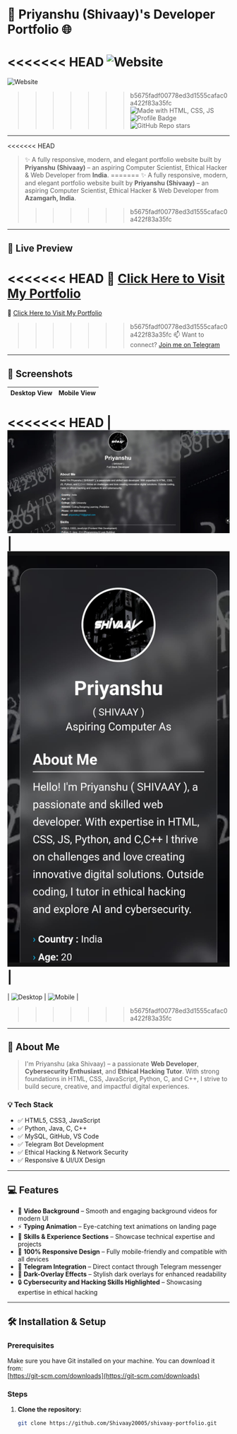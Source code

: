 # 🚀 Priyanshu (Shivaay)'s Developer Portfolio 🌐

<<<<<<< HEAD
![Website](https://img.shields.io/website?down_color=red&down_message=Offline&up_color=green&up_message=Live&url=https://shivaay20005.github.io/shivaay2005/)
=======
![Website](https://img.shields.io/website?down_color=red&down_message=Offline&up_color=green&up_message=Live&url=https%3A%2F%2Fyourwebsiteurl.com)
>>>>>>> b5675fadf00778ed3d1555cafac0a422f83a35fc
![Made with HTML, CSS, JS](https://img.shields.io/badge/Made%20with-HTML%2C%20CSS%2C%20JS-blue)
![Profile Badge](https://img.shields.io/badge/Developer-Priyanshu%20%7C%20SHIVAAY-brightgreen)
![GitHub Repo stars](https://img.shields.io/github/stars/Shivaay20005/shivaay-portfolio?style=social)

---

<<<<<<< HEAD
> ✨ A fully responsive, modern, and elegant portfolio website built by **Priyanshu (Shivaay)** – an aspiring Computer Scientist, Ethical Hacker & Web Developer from **India**.
=======
> ✨ A fully responsive, modern, and elegant portfolio website built by **Priyanshu (Shivaay)** – an aspiring Computer Scientist, Ethical Hacker & Web Developer from **Azamgarh, India**.
>>>>>>> b5675fadf00778ed3d1555cafac0a422f83a35fc

---

## 📌 Live Preview

<<<<<<< HEAD
🚀 [Click Here to Visit My Portfolio](https://shivaay20005.github.io/shivaay2005/)  
=======
🚀 [Click Here to Visit My Portfolio](https://yourwebsiteurl.com)  
>>>>>>> b5675fadf00778ed3d1555cafac0a422f83a35fc
📫 Want to connect? [Join me on Telegram](https://t.me/Shivaay20005)

---

## 📸 Screenshots

| Desktop View | Mobile View |
|--------------|-------------|
<<<<<<< HEAD
| ![Desktop](shivaay123.jpg) | ![Mobile](shivaayandroid.jpg) |
=======
| ![Desktop](assets/screenshots/desktop-view.png) | ![Mobile](assets/screenshots/mobile-view.png) |
>>>>>>> b5675fadf00778ed3d1555cafac0a422f83a35fc

---

## 🧠 About Me

> I'm Priyanshu (aka Shivaay) – a passionate **Web Developer**, **Cybersecurity Enthusiast**, and **Ethical Hacking Tutor**. With strong foundations in HTML, CSS, JavaScript, Python, C, and C++, I strive to build secure, creative, and impactful digital experiences.

### 💡 Tech Stack

- ✅ HTML5, CSS3, JavaScript  
- ✅ Python, Java, C, C++  
- ✅ MySQL, GitHub, VS Code  
- ✅ Telegram Bot Development  
- ✅ Ethical Hacking & Network Security  
- ✅ Responsive & UI/UX Design  

---

## 💻 Features

- 🎥 **Video Background** – Smooth and engaging background videos for modern UI  
- ⚡ **Typing Animation** – Eye-catching text animations on landing page  
- 🧠 **Skills & Experience Sections** – Showcase technical expertise and projects  
- 📱 **100% Responsive Design** – Fully mobile-friendly and compatible with all devices  
- 💬 **Telegram Integration** – Direct contact through Telegram messenger  
- 🌌 **Dark-Overlay Effects** – Stylish dark overlays for enhanced readability  
- 🔒 **Cybersecurity and Hacking Skills Highlighted** – Showcasing expertise in ethical hacking  

---

## 🛠️ Installation & Setup

### Prerequisites

Make sure you have Git installed on your machine. You can download it from:  
[https://git-scm.com/downloads](https://git-scm.com/downloads)

### Steps

1. **Clone the repository:**
   ```bash
   git clone https://github.com/Shivaay20005/shivaay-portfolio.git
